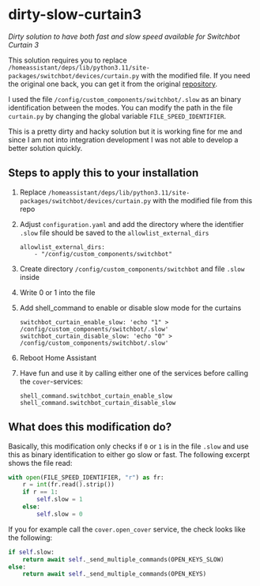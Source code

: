 # dirty-slow-curtain3
*Dirty solution to have both fast and slow speed available for Switchbot Curtain 3*


This solution requires you to replace `/homeassistant/deps/lib/python3.11/site-packages/switchbot/devices/curtain.py` with the modified file. If you need the original one back, you can get it from the original [repository](https://github.com/Danielhiversen/pySwitchbot/tree/master). 

I used the file `/config/custom_components/switchbot/.slow` as an binary identification between the modes. You can modify the path in the file `curtain.py` by changing the global variable `FILE_SPEED_IDENTIFIER`.

This is a pretty dirty and hacky solution but it is working fine for me and since I am not into integration development I was not able to develop a better solution quickly.

## Steps to apply this to your installation

1) Replace `/homeassistant/deps/lib/python3.11/site-packages/switchbot/devices/curtain.py` with the modified file from this repo
2)  Adjust `configuration.yaml` and add the directory where the identifier `.slow` file should be saved to the `allowlist_external_dirs`
    ```
    allowlist_external_dirs:
        - "/config/custom_components/switchbot"
    ```

3) Create directory `/config/custom_components/switchbot` and file `.slow` inside
4) Write 0 or 1 into the file
5) Add shell_command to enable or disable slow mode for the curtains
    ```
    switchbot_curtain_enable_slow: 'echo "1" > /config/custom_components/switchbot/.slow'
    switchbot_curtain_disable_slow: 'echo "0" > /config/custom_components/switchbot/.slow'
    ```
6) Reboot Home Assistant
7) Have fun and use it by calling either one of the services before calling the `cover`-services:
    ```
    shell_command.switchbot_curtain_enable_slow
    shell_command.switchbot_curtain_disable_slow
    ```

## What does this modification do?

Basically, this modification only checks if `0` or `1` is in the file `.slow` and use this as binary identification to either go slow or fast. The following excerpt shows the file read:
```py
with open(FILE_SPEED_IDENTIFIER, "r") as fr:
    r = int(fr.read().strip())
    if r == 1:
        self.slow = 1
    else:
        self.slow = 0
```

If you for example call the `cover.open_cover` service, the check looks like the following:
```py
if self.slow:
    return await self._send_multiple_commands(OPEN_KEYS_SLOW)
else:
    return await self._send_multiple_commands(OPEN_KEYS)
```